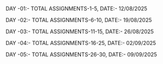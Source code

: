 DAY -01:- TOTAL ASSIGNMENTS-1-5, DATE:- 12/08/2025

DAY -02:- TOTAL ASSIGNMENTS-6-10, DATE:- 19/08/2025

DAY -03:- TOTAL ASSIGNMENTS-11-15, DATE:- 26/08/2025

DAY -04:- TOTAL ASSIGNMENTS-16-25, DATE:- 02/09/2025

DAY -05:- TOTAL ASSIGNMENTS-26-30, DATE:- 09/09/2025
